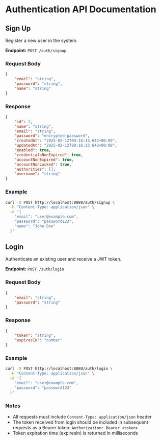 # Authentication API Documentation

## Sign Up
Register a new user in the system.

**Endpoint:** `POST /auth/signup`

### Request Body
```json
{
    "email": "string",
    "password": "string",
    "name": "string"
}
```

### Response
```json
{
    "id": 2,
    "name": "string",
    "email": "string",
    "password": "encrypted-password",
    "createdAt": "2025-02-12T09:16:13.642+00:00",
    "updatedAt": "2025-02-12T09:16:13.642+00:00",
    "enabled": true,
    "credentialsNonExpired": true,
    "accountNonExpired": true,
    "accountNonLocked": true,
    "authorities": [],
    "username": "string"
}
```

### Example
```bash
curl -X POST http://localhost:8080/auth/signup \
  -H "Content-Type: application/json" \
  -d '{
    "email": "user@example.com",
    "password": "password123",
    "name": "John Doe"
  }'
```

## Login
Authenticate an existing user and receive a JWT token.

**Endpoint:** `POST /auth/login`

### Request Body
```json
{
    "email": "string",
    "password": "string"
}
```

### Response
```json
{
    "token": "string",
    "expiresIn": "number"
}
```

### Example
```bash
curl -X POST http://localhost:8080/auth/login \
  -H "Content-Type: application/json" \
  -d '{
    "email": "user@example.com",
    "password": "password123"
  }'
```

### Notes
- All requests must include `Content-Type: application/json` header
- The token received from login should be included in subsequent requests as a Bearer token:
  `Authorization: Bearer <token>`
- Token expiration time (expiresIn) is returned in milliseconds
